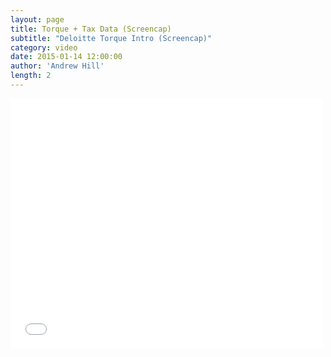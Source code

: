 ```yaml
---
layout: page
title: Torque + Tax Data (Screencap)
subtitle: "Deloitte Torque Intro (Screencap)"
category: video
date: 2015-01-14 12:00:00
author: 'Andrew Hill'
length: 2
---
```


<iframe src="//player.vimeo.com/video/116873221" width="500" height="400" frameborder="0" webkitallowfullscreen mozallowfullscreen allowfullscreen></iframe> 

